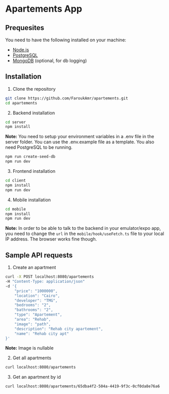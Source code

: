 # Apartements App

## Prequesites

You need to have the following installed on your machine:

- [Node.js](http://nodejs.org/)
- [PostgreSQL](https://www.postgresql.org/)
- [MongoDB](https://www.mongodb.com/) (optional, for db logging)

## Installation

1. Clone the repository

```sh
git clone https://github.com/FaroukAmr/apartements.git
cd apartements
```

2. Backend installation

```sh
cd server
npm install
```

**Note:** You need to setup your environment variables in a .env file in the server folder. You can use the .env.example file as a template. You also need PostgreSQL to be running.

```sh
npm run create-seed-db
npm run dev
```

3. Frontend installation

```sh
cd client
npm install
npm run dev
```

4. Mobile installation

```sh
cd mobile
npm install
npm run dev
```

**Note:** In order to be able to talk to the backend in your emulator/expo app, you need to change the `url` in the `mobile/hook/useFetch.ts` file to your local IP address. The browser works fine though.

## Sample API requests

1. Create an apartment

```sh
curl -X POST localhost:8080/apartements
-H "Content-Type: application/json"
-d '{
    "price": "1000000",
    "location": "Cairo",
    "developer": "TMG",
    "bedrooms": "2",
    "bathrooms": "2",
    "type": "Apartement",
    "area": "Rehab",
    "image": "path",
    "description": "Rehab city apartement",
    "name": "Rehab city apt"
}'
```

**Note:** Image is nullable

2. Get all apartments

```sh
curl localhost:8080/apartements
```

3. Get an apartment by id

```sh
curl localhost:8080/apartements/65dba4f2-504a-4419-9f3c-0cf0da8e76a6
```
